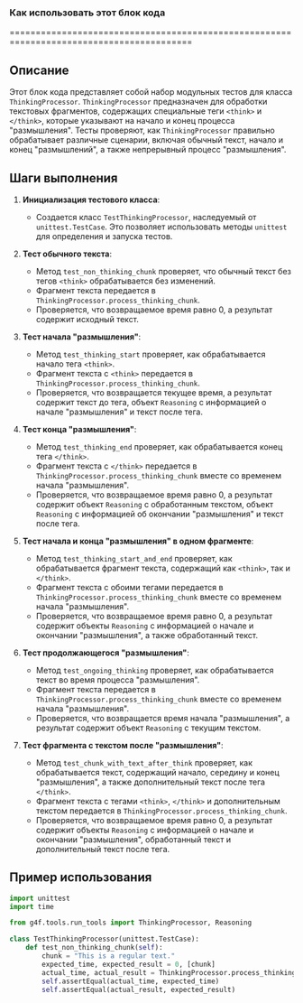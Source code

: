 ### Как использовать этот блок кода
=========================================================================================

Описание
-------------------------
Этот блок кода представляет собой набор модульных тестов для класса `ThinkingProcessor`. `ThinkingProcessor` предназначен для обработки текстовых фрагментов, содержащих специальные теги `<think>` и `</think>`, которые указывают на начало и конец процесса "размышления". Тесты проверяют, как `ThinkingProcessor` правильно обрабатывает различные сценарии, включая обычный текст, начало и конец "размышлений", а также непрерывный процесс "размышления".

Шаги выполнения
-------------------------
1. **Инициализация тестового класса**:
   - Создается класс `TestThinkingProcessor`, наследуемый от `unittest.TestCase`. Это позволяет использовать методы `unittest` для определения и запуска тестов.

2. **Тест обычного текста**:
   - Метод `test_non_thinking_chunk` проверяет, что обычный текст без тегов `<think>` обрабатывается без изменений.
   - Фрагмент текста передается в `ThinkingProcessor.process_thinking_chunk`.
   - Проверяется, что возвращаемое время равно 0, а результат содержит исходный текст.

3. **Тест начала "размышления"**:
   - Метод `test_thinking_start` проверяет, как обрабатывается начало тега `<think>`.
   - Фрагмент текста с `<think>` передается в `ThinkingProcessor.process_thinking_chunk`.
   - Проверяется, что возвращается текущее время, а результат содержит текст до тега, объект `Reasoning` с информацией о начале "размышления" и текст после тега.

4. **Тест конца "размышления"**:
   - Метод `test_thinking_end` проверяет, как обрабатывается конец тега `</think>`.
   - Фрагмент текста с `</think>` передается в `ThinkingProcessor.process_thinking_chunk` вместе со временем начала "размышления".
   - Проверяется, что возвращаемое время равно 0, а результат содержит объект `Reasoning` с обработанным текстом, объект `Reasoning` с информацией об окончании "размышления" и текст после тега.

5. **Тест начала и конца "размышления" в одном фрагменте**:
   - Метод `test_thinking_start_and_end` проверяет, как обрабатывается фрагмент текста, содержащий как `<think>`, так и `</think>`.
   - Фрагмент текста с обоими тегами передается в `ThinkingProcessor.process_thinking_chunk` вместе со временем начала "размышления".
   - Проверяется, что возвращаемое время равно 0, а результат содержит объекты `Reasoning` с информацией о начале и окончании "размышления", а также обработанный текст.

6. **Тест продолжающегося "размышления"**:
   - Метод `test_ongoing_thinking` проверяет, как обрабатывается текст во время процесса "размышления".
   - Фрагмент текста передается в `ThinkingProcessor.process_thinking_chunk` вместе со временем начала "размышления".
   - Проверяется, что возвращается время начала "размышления", а результат содержит объект `Reasoning` с текущим текстом.

7. **Тест фрагмента с текстом после "размышления"**:
   - Метод `test_chunk_with_text_after_think` проверяет, как обрабатывается текст, содержащий начало, середину и конец "размышления", а также дополнительный текст после тега `</think>`.
   - Фрагмент текста с тегами `<think>`, `</think>` и дополнительным текстом передается в `ThinkingProcessor.process_thinking_chunk`.
   - Проверяется, что возвращаемое время равно 0, а результат содержит объекты `Reasoning` с информацией о начале и окончании "размышления", обработанный текст и дополнительный текст после тега.

Пример использования
-------------------------

```python
import unittest
import time

from g4f.tools.run_tools import ThinkingProcessor, Reasoning

class TestThinkingProcessor(unittest.TestCase):
    def test_non_thinking_chunk(self):
        chunk = "This is a regular text."
        expected_time, expected_result = 0, [chunk]
        actual_time, actual_result = ThinkingProcessor.process_thinking_chunk(chunk)
        self.assertEqual(actual_time, expected_time)
        self.assertEqual(actual_result, expected_result)